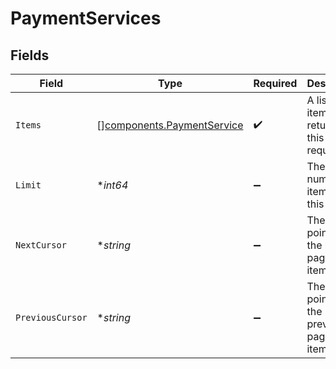 # PaymentServices


## Fields

| Field                                                                    | Type                                                                     | Required                                                                 | Description                                                              | Example                                                                  |
| ------------------------------------------------------------------------ | ------------------------------------------------------------------------ | ------------------------------------------------------------------------ | ------------------------------------------------------------------------ | ------------------------------------------------------------------------ |
| `Items`                                                                  | [][components.PaymentService](../../models/components/paymentservice.md) | :heavy_check_mark:                                                       | A list of items returned for this request.                               |                                                                          |
| `Limit`                                                                  | **int64*                                                                 | :heavy_minus_sign:                                                       | The number of items for this page.                                       | 20                                                                       |
| `NextCursor`                                                             | **string*                                                                | :heavy_minus_sign:                                                       | The cursor pointing at the next page of items.                           | ZXhhbXBsZTE                                                              |
| `PreviousCursor`                                                         | **string*                                                                | :heavy_minus_sign:                                                       | The cursor pointing at the previous page of items.                       | Xkjss7asS                                                                |